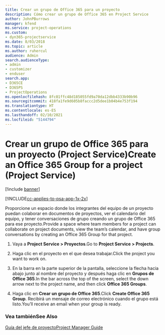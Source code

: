 ```yaml
---
title: Crear un grupo de Office 365 para un proyecto
description: Cómo crear un grupo de Office 365 en Project Service
author: JohnPBurrows
manager: kfend
ms.service: project-operations
ms.custom:
- dyn365-projectservice
ms.date: 8/03/2018
ms.topic: article
ms.author: ruhercul
audience: Admin
search.audienceType:
- admin
- customizer
- enduser
search.app:
- D365CE
- D365PS
- ProjectOperations
ms.openlocfilehash: 8fc01ffc48d185055fd9a70da12dbb4333b90b96
ms.sourcegitcommit: 418fa1fe9d605b8faccc2d5dee1b04b4e753f194
ms.translationtype: HT
ms.contentlocale: es-ES
ms.lasthandoff: 02/10/2021
ms.locfileid: "5144794"
---
```

# <a name="create-an-office-365-group-for-a-project-project-service"></a><span data-ttu-id="3bcf9-103">Crear un grupo de Office 365 para un proyecto (Project Service)</span><span class="sxs-lookup"><span data-stu-id="3bcf9-103">Create an Office 365 Group for a project (Project Service)</span></span>

[!include [banner](../includes/psa-now-project-operations.md)]

[!INCLUDE[cc-applies-to-psa-app-1x-2x](../includes/cc-applies-to-psa-app-1x-2x.md)]

<span data-ttu-id="3bcf9-104">Proporcione un espacio donde los integrantes del equipo de un proyecto puedan colaborar en documentos de proyectos, ver el calendario del equipo, y tener conversaciones de grupo creando un grupo de Office 365 para ese proyecto.</span><span class="sxs-lookup"><span data-stu-id="3bcf9-104">Provide a space where team members for a project can collaborate on project documents, view the team’s calendar, and have group conversations by creating an Office 365 Group for that project.</span></span>  
  
1.  <span data-ttu-id="3bcf9-105">Vaya a **Project Service > Proyectos**.</span><span class="sxs-lookup"><span data-stu-id="3bcf9-105">Go to **Project Service > Projects**.</span></span>  
  
2.  <span data-ttu-id="3bcf9-106">Haga clic en el proyecto en el que desea trabajar.</span><span class="sxs-lookup"><span data-stu-id="3bcf9-106">Click the project you want to work on.</span></span>  
  
3.  <span data-ttu-id="3bcf9-107">En la barra en la parte superior de la pantalla, seleccione la flecha hacia abajo junto al nombre del proyecto y después haga clic en **Grupos de Office 365**.</span><span class="sxs-lookup"><span data-stu-id="3bcf9-107">In the bar across the top of the screen, select the down arrow next to the project name, and then click **Office 365 Groups**.</span></span>  
  
4.  <span data-ttu-id="3bcf9-108">Haga clic en **Crear un grupo de Office 365**.</span><span class="sxs-lookup"><span data-stu-id="3bcf9-108">Click **Create Office 365 Group**.</span></span> <span data-ttu-id="3bcf9-109">Recibirá un mensaje de correo electrónico cuando el grupo está listo.</span><span class="sxs-lookup"><span data-stu-id="3bcf9-109">You’ll receive an email when your group is ready.</span></span>  
  
### <a name="see-also"></a><span data-ttu-id="3bcf9-110">Vea también</span><span class="sxs-lookup"><span data-stu-id="3bcf9-110">See Also</span></span>  
 [<span data-ttu-id="3bcf9-111">Guía del jefe de proyecto</span><span class="sxs-lookup"><span data-stu-id="3bcf9-111">Project Manager Guide</span></span>](../psa/project-manager-guide.md)
